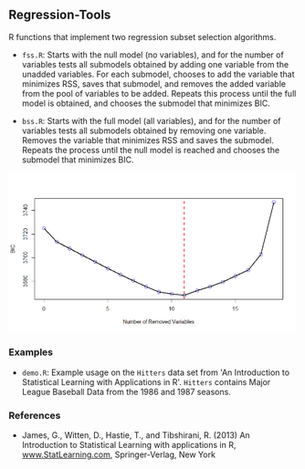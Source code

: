 ## Regression-Tools

R functions that implement two regression subset selection algorithms.

- ``fss.R``: Starts with the null model (no variables), and for the number of variables tests all submodels obtained by adding one variable from the unadded variables. For each submodel, chooses to add the variable that minimizes RSS, saves that submodel, and removes the added variable from the pool of variables to be added. Repeats this process until the full model is obtained, and chooses the submodel that minimizes BIC.

- ``bss.R``: Starts with the full model (all variables), and for the number of variables tests all submodels obtained by removing one variable. Removes the variable that minimizes RSS and saves the submodel. Repeats the process until the null model is reached and chooses the submodel that minimizes BIC.

![Alt text](https://raw.githubusercontent.com/l9leung/Regression-Tools/main/bss_screenshot.PNG)

### Examples
- ``demo.R``: Example usage on the ``Hitters`` data set from 'An Introduction to Statistical Learning with Applications in R'. ``Hitters`` contains Major League Baseball Data from the 1986 and 1987 seasons.

### References
- James, G., Witten, D., Hastie, T., and Tibshirani, R. (2013) An Introduction to Statistical Learning with applications in R, www.StatLearning.com, Springer-Verlag, New York
